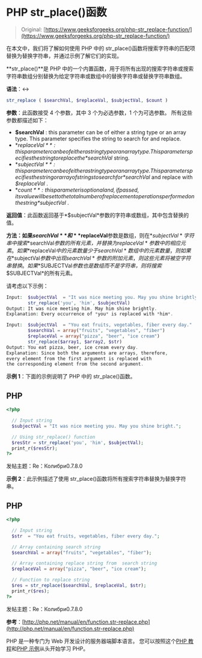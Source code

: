# PHP str_place()函数

> Original: [https://www.geeksforgeeks.org/php-str_replace-function/](https://www.geeksforgeeks.org/php-str_replace-function/)

在本文中，我们将了解如何使用 PHP 中的 str_place()函数将搜索字符串的匹配项替换为替换字符串，并通过示例了解它们的实现。

**str_place()**是 PHP 中的一个内置函数，用于将所有出现的搜索字符串或搜索字符串数组分别替换为给定字符串或数组中的替换字符串或替换字符串数组。

**语法**：↔

```php
str_replace ( $searchVal, $replaceVal, $subjectVal, $count )
```

**参数**：此函数接受 4 个参数，其中 3 个为必选参数，1 个为可选参数。 所有这些参数都描述如下：

*   **$searchVal** : this parameter can be of either a string type or an array type. This parameter specifies the string to search for and replace.
*   **$replaceVal** : this parameter can be of either a string type or an array type. This parameter specifies the string to replace the *$searchVal* string.
*   **$subjectVal** : this parameter can be of either a string type or an array type. This parameter specifies the string or array of strings to search for *$searchVal* and replace with *$replaceVal* .
*   **$count** : this parameter is optional and, if passed, its value will be set to the total number of replacement operations performed on the string *$subjectVal* .

**返回值**：此函数返回基于*$subjectVal*参数的字符串或数组，其中包含替换的值。

**方法：**如果**$searchVal**和**$replaceVal**参数是数组，则在*$subjectVal*字符串中搜索*$searchVal*参数的所有元素，并替换为*$replaceVal*参数中的相应元素。 如果*$replaceVal*中的元素数量少于*$searchVal*数组中的元素数量，则如果在*$subjectVal*参数中出现*$searchVal*参数的附加元素，则这些元素将被空字符串替换。 如果*$SUBJECTVal*参数也是数组而不是字符串，则将搜索*$SUBJECTVal*的所有元素。

请考虑以下示例：

```php
Input:  $subjectVal  = "It was nice meeting you. May you shine brightly."
        str_replace('you', 'him', $subjectVal)
Output: It was nice meeting him. May him shine brightly.
Explanation: Every occurrence of *you* is replaced with *him*.

Input:  $subjectVal  = "You eat fruits, vegetables, fiber every day."
        $searchVal = array("fruits", "vegetables", "fiber")
        $replaceVal = array("pizza", "beer", "ice cream")
        str_replace($array1, $array2, $str)
Output: You eat pizza, beer, ice cream every day.
Explanation: Since both the arguments are arrays, therefore, 
every element from the first argument is replaced with 
the corresponding element from the second argument.
```

**示例 1**：下面的示例说明了 PHP 中的 str_place()函数。

## PHP

```php
<?php

  // Input string
  $subjectVal = "It was nice meeting you. May you shine bright.";

  // Using str_replace() function
  $resStr = str_replace('you', 'him', $subjectVal);
  print_r($resStr);
?>
```

发帖主题：Re：Колибри0.7.8.0

**示例 2**：此示例描述了使用 str_place()函数将所有搜索字符串替换为替换字符串。

## PHP

```php
<?php

  // Input string
  $str  = "You eat fruits, vegetables, fiber every day.";

  // Array containing search string
  $searchVal = array("fruits", "vegetables", "fiber");

  // Array containing replace string from  search string
  $replaceVal = array("pizza", "beer", "ice cream");

  // Function to replace string
  $res = str_replace($searchVal, $replaceVal, $str);
  print_r($res);
?>
```

发帖主题：Re：Колибри0.7.8.0

**参考**：[http://php.net/manual/en/function.str-replace.php](http://php.net/manual/en/function.str-replace.php)

PHP 是一种专门为 Web 开发设计的服务器端脚本语言。 您可以按照这个[PHP 教程](https://www.geeksforgeeks.org/php-tutorials/)和[PHP 示例](https://www.geeksforgeeks.org/php-examples/)从头开始学习 PHP。